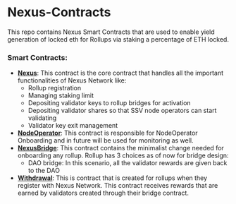 # Nexus-Contracts

This repo contains Nexus Smart Contracts that are used to enable yield generation of locked eth for Rollups
via staking a percentage of ETH locked.

### Smart Contracts:
- **[Nexus](contracts/Nexus.sol)**: This contract is the core contract that handles all the important functionalities of Nexus Network like:
    - Rollup registration
    - Managing staking limit
    - Depositing validator keys to rollup bridges for activation
    - Depositing validator shares so that SSV node operators can start validating
    - Validator key exit management
- **[NodeOperator](contracts/NodeOperator.sol)**: This contract is responsible for NodeOperator Onboarding and in future will be used for monitoring as well.
- **[NexusBridge](contracts/nexus_bridge/NexusBaseBridge.sol)**: This contract contains the minimalist change needed for
onboarding any rollup. Rollup has 3 choices as of now for bridge design:
    - DAO bridge: In this scenario, all the validator rewards are given back to the DAO
- **[Withdrawal](contracts/Withdrawal.sol)**: This is contract that is created for rollups when they
register with Nexus Network. This contract receives rewards that are earned by validators created through
their bridge contract.
